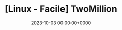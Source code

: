 ---
title: "[Linux - Facile] TwoMillion"
description: Résolution de la machine TwoMillion
slug: htb_twomillion
date: 2023-10-03 00:00:00+0000
image: images/welcome_cover.jpg
translationKey: htb_twomillion
categories:
    - HackTheBox
tags:
    - Linux
    - Pentest
weight: 1       
---